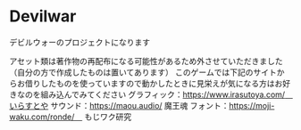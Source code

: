 # Devilwar
デビルウォーのプロジェクトになります

アセット類は著作物の再配布になる可能性があるため外させていただきました
（自分の方で作成したものは置いてあります）
このゲームでは下記のサイトからお借りしたものを使っていますので動かしたときに見栄えが気になる方はお好きなのを組み込んでみてください
グラフィック：https://www.irasutoya.com/　いらすとや
サウンド：https://maou.audio/             魔王魂
フォント：https://moji-waku.com/ronde/　  もじワク研究
